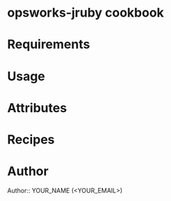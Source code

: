# opsworks-jruby cookbook

# Requirements

# Usage

# Attributes

# Recipes

# Author

Author:: YOUR_NAME (<YOUR_EMAIL>)
